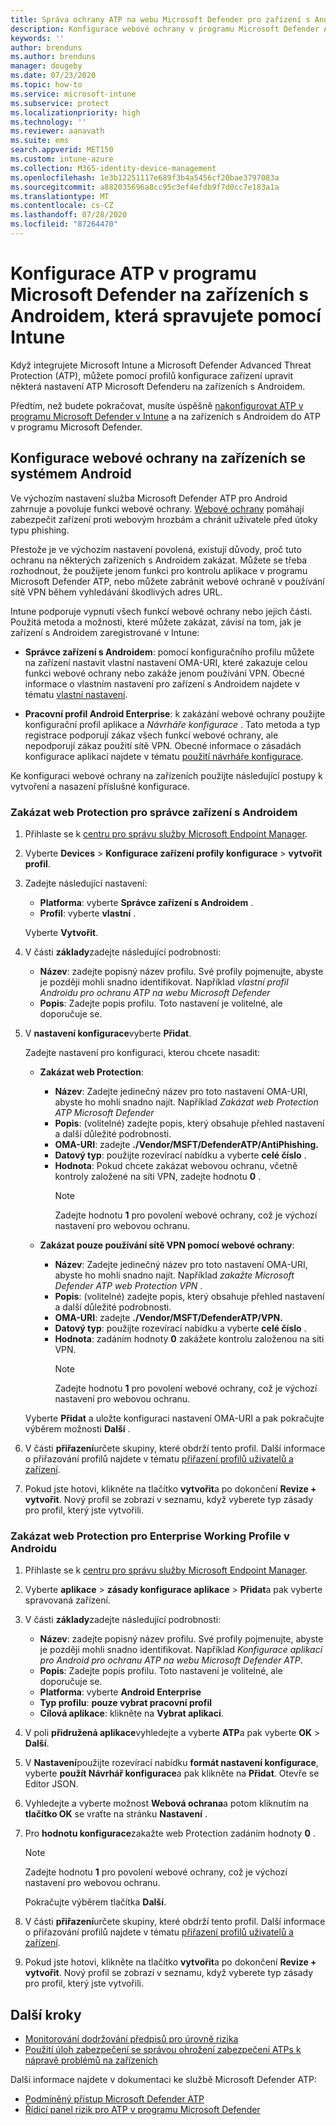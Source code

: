 ```yaml
---
title: Správa ochrany ATP na webu Microsoft Defender pro zařízení s Androidem v Microsoft Intune – Azure | Microsoft Docs
description: Konfigurace webové ochrany v programu Microsoft Defender Advanced Threat Protection (Microsoft Defender ATP) pro Android v Intune
keywords: ''
author: brenduns
ms.author: brenduns
manager: dougeby
ms.date: 07/23/2020
ms.topic: how-to
ms.service: microsoft-intune
ms.subservice: protect
ms.localizationpriority: high
ms.technology: ''
ms.reviewer: aanavath
ms.suite: ems
search.appverid: MET150
ms.custom: intune-azure
ms.collection: M365-identity-device-management
ms.openlocfilehash: 1e3b12251117e689f3b4a5456cf20bae3797083a
ms.sourcegitcommit: a882035696a8cc95c3ef4efdb9f7d0cc7e183a1a
ms.translationtype: MT
ms.contentlocale: cs-CZ
ms.lasthandoff: 07/28/2020
ms.locfileid: "87264470"
---
```

# <a name="configure-microsoft-defender-atp-on-android-devices-you-manage-with-intune"></a>Konfigurace ATP v programu Microsoft Defender na zařízeních s Androidem, která spravujete pomocí Intune

Když integrujete Microsoft Intune a Microsoft Defender Advanced Threat Protection (ATP), můžete pomocí profilů konfigurace zařízení upravit některá nastavení ATP Microsoft Defenderu na zařízeních s Androidem.

Předtím, než budete pokračovat, musíte úspěšně [nakonfigurovat ATP v programu Microsoft Defender v Intune](../protect/advanced-threat-protection-configure.md) a na zařízeních s Androidem do ATP v programu Microsoft Defender.

## <a name="configure-web-protection-on-devices-that-run-android"></a>Konfigurace webové ochrany na zařízeních se systémem Android

Ve výchozím nastavení služba Microsoft Defender ATP pro Android zahrnuje a povoluje funkci webové ochrany. [Webové ochrany](https://docs.microsoft.com/windows/security/threat-protection/microsoft-defender-atp/web-protection-overview) pomáhají zabezpečit zařízení proti webovým hrozbám a chránit uživatele před útoky typu phishing.

Přestože je ve výchozím nastavení povolená, existují důvody, proč tuto ochranu na některých zařízeních s Androidem zakázat. Můžete se třeba rozhodnout, že použijete jenom funkci pro kontrolu aplikace v programu Microsoft Defender ATP, nebo můžete zabránit webové ochraně v používání sítě VPN během vyhledávání škodlivých adres URL.

Intune podporuje vypnutí všech funkcí webové ochrany nebo jejich části. Použitá metoda a možnosti, které můžete zakázat, závisí na tom, jak je zařízení s Androidem zaregistrované v Intune:

- **Správce zařízení s Androidem**: pomocí konfiguračního profilu můžete na zařízení nastavit vlastní nastavení OMA-URI, které zakazuje celou funkci webové ochrany nebo zakáže jenom používání VPN. Obecné informace o vlastním nastavení pro zařízení s Androidem najdete v tématu [vlastní nastavení](../configuration/custom-settings-android.md).

- **Pracovní profil Android Enterprise**: k zakázání webové ochrany použijte konfigurační profil aplikace a *Návrháře konfigurace* . Tato metoda a typ registrace podporují zákaz všech funkcí webové ochrany, ale nepodporují zákaz použití sítě VPN. Obecné informace o zásadách konfigurace aplikací najdete v tématu [použití návrháře konfigurace](../apps/app-configuration-policies-use-android.md#use-the-configuration-designer).

Ke konfiguraci webové ochrany na zařízeních použijte následující postupy k vytvoření a nasazení příslušné konfigurace.

### <a name="disable-web-protection-for-android-device-administrator"></a>Zakázat web Protection pro správce zařízení s Androidem

1. Přihlaste se k [centru pro správu služby Microsoft Endpoint Manager](https://go.microsoft.com/fwlink/?linkid=2109431).

2. Vyberte **Devices**  >  **Konfigurace zařízení profily konfigurace**  >  **vytvořit profil**.

3. Zadejte následující nastavení:

   - **Platforma**: vyberte **Správce zařízení s Androidem** .
   - **Profil**: vyberte **vlastní** .

   Vyberte **Vytvořit**.

4. V části **základy**zadejte následující podrobnosti:

   - **Název**: zadejte popisný název profilu. Své profily pojmenujte, abyste je později mohli snadno identifikovat. Například *vlastní profil Androidu pro ochranu ATP na webu Microsoft Defender*
   - **Popis**: Zadejte popis profilu. Toto nastavení je volitelné, ale doporučuje se.

5. V **nastavení konfigurace**vyberte **Přidat**.

   Zadejte nastavení pro konfiguraci, kterou chcete nasadit:

   - **Zakázat web Protection**:
     - **Název**: Zadejte jedinečný název pro toto nastavení OMA-URI, abyste ho mohli snadno najít. Například *Zakázat web Protection ATP Microsoft Defender*
     - **Popis**: (volitelné) zadejte popis, který obsahuje přehled nastavení a další důležité podrobnosti.
     - **OMA-URI**: zadejte **./Vendor/MSFT/DefenderATP/AntiPhishing.**
     - **Datový typ**: použijte rozevírací nabídku a vyberte **celé číslo** .
     - **Hodnota**: Pokud chcete zakázat webovou ochranu, včetně kontroly založené na síti VPN, zadejte hodnotu **0** .
       > [!NOTE]
       > Zadejte hodnotu **1** pro povolení webové ochrany, což je výchozí nastavení pro webovou ochranu.

   - **Zakázat pouze používání sítě VPN pomocí webové ochrany**:
     - **Název**: Zadejte jedinečný název pro toto nastavení OMA-URI, abyste ho mohli snadno najít. Například *zakažte Microsoft Defender ATP web Protection VPN* .
     - **Popis**: (volitelné) zadejte popis, který obsahuje přehled nastavení a další důležité podrobnosti.
     - **OMA-URI**: zadejte **./Vendor/MSFT/DefenderATP/VPN.**
     - **Datový typ**: použijte rozevírací nabídku a vyberte **celé číslo** .
     - **Hodnota**: zadáním hodnoty **0** zakážete kontrolu založenou na síti VPN.
       > [!NOTE]
       > Zadejte hodnotu **1** pro povolení webové ochrany, což je výchozí nastavení pro webovou ochranu.

   Vyberte **Přidat** a uložte konfiguraci nastavení OMA-URI a pak pokračujte výběrem možnosti **Další** .

6. V části **přiřazení**určete skupiny, které obdrží tento profil. Další informace o přiřazování profilů najdete v tématu [přiřazení profilů uživatelů a zařízení](../configuration/device-profile-assign.md).

7. Pokud jste hotovi, klikněte na tlačítko **vytvořit**a po dokončení **Revize + vytvořit**. Nový profil se zobrazí v seznamu, když vyberete typ zásady pro profil, který jste vytvořili.

### <a name="disable-web-protection-for-android-enterprise-work-profile"></a>Zakázat web Protection pro Enterprise Working Profile v Androidu

1. Přihlaste se k [centru pro správu služby Microsoft Endpoint Manager](https://go.microsoft.com/fwlink/?linkid=2109431).

2. Vyberte **aplikace**  >  **zásady konfigurace aplikace**  >  **Přidat**a pak vyberte spravovaná zařízení.

3. V části **základy**zadejte následující podrobnosti:

   - **Název**: zadejte popisný název profilu. Své profily pojmenujte, abyste je později mohli snadno identifikovat. Například *Konfigurace aplikací pro Android pro ochranu ATP na webu Microsoft Defender ATP*.
   - **Popis**: Zadejte popis profilu. Toto nastavení je volitelné, ale doporučuje se.
   - **Platforma**: vyberte **Android Enterprise**
   - **Typ profilu**: **pouze vybrat pracovní profil**
   - **Cílová aplikace**: klikněte na **Vybrat aplikaci**.

4. V poli **přidružená aplikace**vyhledejte a vyberte **ATP**a pak vyberte **OK**  >  **Další**.

5. V **Nastavení**použijte rozevírací nabídku **formát nastavení konfigurace**, vyberte **použít Návrhář konfigurace**a pak klikněte na **Přidat**. Otevře se Editor JSON.

6. Vyhledejte a vyberte možnost **Webová ochrana**a potom kliknutím na **tlačítko OK** se vraťte na stránku **Nastavení** .

7. Pro **hodnotu konfigurace**zakažte web Protection zadáním hodnoty **0** .

   > [!NOTE]
   > Zadejte hodnotu **1** pro povolení webové ochrany, což je výchozí nastavení pro webovou ochranu.

   Pokračujte výběrem tlačítka **Další**.

8. V části **přiřazení**určete skupiny, které obdrží tento profil. Další informace o přiřazování profilů najdete v tématu [přiřazení profilů uživatelů a zařízení](../configuration/device-profile-assign.md).

9. Pokud jste hotovi, klikněte na tlačítko **vytvořit**a po dokončení **Revize + vytvořit**. Nový profil se zobrazí v seznamu, když vyberete typ zásady pro profil, který jste vytvořili.

## <a name="next-steps"></a>Další kroky

- [Monitorování dodržování předpisů pro úrovně rizika](../protect/advanced-threat-protection-monitor.md)
- [Použití úloh zabezpečení se správou ohrožení zabezpečení ATPs k nápravě problémů na zařízeních](../protect/atp-manage-vulnerabilities.md)

Další informace najdete v dokumentaci ke službě Microsoft Defender ATP:

- [Podmíněný přístup Microsoft Defender ATP](https://docs.microsoft.com/windows/security/threat-protection/microsoft-defender-atp/conditional-access)
- [Řídicí panel rizik pro ATP v programu Microsoft Defender](https://docs.microsoft.com/windows/security/threat-protection/microsoft-defender-atp/security-operations-dashboard)

